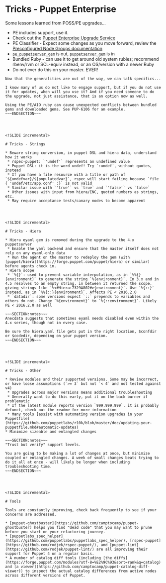 <!SLIDE incremental>

# Tricks - Puppet Enterprise

Some lessons learned from POSS/PE upgrades...

* PE includes support, use it.
* Check out the [Puppet Enterprise Upgrade Service](https://m.box.com/shared_item/https%3A%2F%2Fpuppet.app.box.com%2Fs%2Fcrb2vv3z6ssc4dxhe8kwwt3yiba3jyt7)
* PE Classifier - Expect some changes as you move forward, review the [Preconfigured Node Groups documentation](https://docs.puppet.com/pe/latest/console_classes_groups_preconfigured_groups.html)
* [`pe_puppetserver_gem`](https://forge.puppet.com/puppetlabs/pe_puppetserver_gem) is out, [`puppetserver_gem`](https://forge.puppet.com/puppetlabs/puppetserver_gem) is in
* Bundled Ruby - can use it to get around old system rubies; recommend rbenv/rvm or SCL-equiv instead, or an OS/version with a newer Ruby
 * Do not ever do this on your master. EVER!

~~~SECTION:notes~~~
Now that the generalities are out of the way, we can talk specifics...

I know many of us do not like to engage support, but if you do not use it for updates, when will you use it? And if you need someone to do the upgrade, not just assistance, that is an option now as well.

Using the PE/AIO ruby can cause unexpected conflicts between bundled gems and downloaded gems. See PUP-6106 for an example.
~~~ENDSECTION~~~




<!SLIDE incremental>

# Tricks - Strings

* Beware string conversion, in puppet DSL and hiera data, understand how it works
 * rspec-puppet: `'undef'` represents an undefined value
 * Puppet DSL: it is the word undef! Try `:undef`, without quotes, instead
 * If you have a file resource with a title or path of `${undefvar}/${populatedvar}`, rspec will start failing because `file { 'undef/etc/app.conf' :}` is not valid
 * Similar issue with `'true'` vs `true` and `'false'` vs `false`
 * Other issues with input from hiera/ENC, quoted numbers as strings, etc.
 * May require acceptance tests/canary nodes to become apparent




<!SLIDE incremental>

# Tricks - Hiera

* Hiera eyaml gem is removed during the upgrade to the 4.x puppetserver
 * Enable the yaml backend and ensure that the master itself does not rely on any eyaml-only data
 * Run the agent on the master to redeploy the gem (with [puppet/hiera](https://forge.puppet.com/puppet/hiera) or similar) before agents check in.
* Hiera scope
 * `%{}`: used to prevent variable interpolation, as in `%%{}{environment}` to generate the string `%{environment}`. In 3.x and in 4.5 resolves to an empty string, in between it returned the scope, giving strings like `%<#Hiera:7329A802#>{environment}`. Use `%{::}` instead, as in `%%{::}{environment}`. Affects PE < 2016.2.0
 * `datadir`: some versions expect `::` prepends to variables and others do not. Change `%{environment}` to `%{::environment}`. Likely PE < 2016.2.0 as well

~~~SECTION:notes~~~
Anecdata suggests that sometimes eyaml needs disabled even within the 4.x series, though not in every case.

Be sure the hiera.yaml file gets put in the right location, $confdir or $codedir, depending on your puppet version.
~~~ENDSECTION~~~




<!SLIDE incremental>

# Tricks - Other

* Review modules and their supported versions. Some may be incorrect, or have loose assumptions (`>= 3` but not `< 4` and not tested against v4)
 * Upgrades across major versions means additional troubleshooting
 * Generally want to do this early, put it on the back burner if problematic
 * If the latest module reports version `999.999.999`, it is probably defunct, check out the readme for more information
 * Many tools [assist with automating version upgrades in your Puppetfile](https://github.com/puppetlabs/r10k/blob/master/doc/updating-your-puppetfile.mkd#automatic-updates)
* Minimize sizeable and entangled changes

~~~SECTION:notes~~~
"Trust but verify" support levels.

You are going to be making a lot of changes at once, but minimize coupled or entangled changes. A week of small changes beats trying to do it all at once - will likely be longer when including troubleshooting time.
~~~ENDSECTION~~~




<!SLIDE incremental>

# Tools

Tools are constantly improving, check back frequently to see if your concerns are addressed.

* [puppet-ghostbuster](https://github.com/camptocamp/puppet-ghostbuster) helps you find "dead code" that you may want to prune before you start on your refactoring journey.
* [puppetlabs_spec_helper](https://github.com/puppetlabs/puppetlabs_spec_helper), [rspec-puppet](https://github.com/rodjek/rspec-puppet/), and [puppet-lint](https://github.com/rodjek/puppet-lint/) are all improving their support for Puppet 4 on a regular basis.
* A number of catalog diff tools (including [the diffs](https://forge.puppet.com/modules?utf-8=%E2%9C%93&sort=rank&q=catalog) and [a viewer](https://github.com/camptocamp/puppet-catalog-diff-viewer)) to inspect the actual catalog differences from active nodes across different versions of Puppet.

